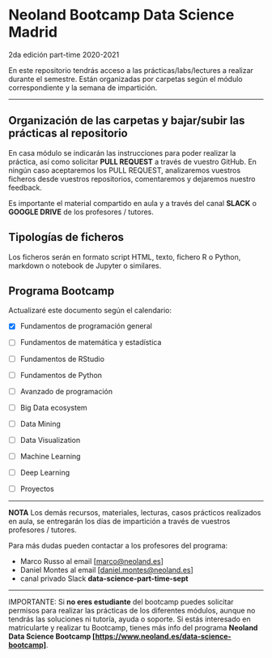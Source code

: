 # Neoland Bootcamp Data Science Madrid 
2da edición part-time 2020-2021

En este repositorio tendrás acceso a las prácticas/labs/lectures a realizar durante el semestre. Están organizadas por carpetas según el módulo correspondiente y la semana de impartición.

***

## Organización de las carpetas y bajar/subir las prácticas al repositorio

En casa módulo se indicarán las instrucciones para poder realizar la práctica, así como solicitar **PULL REQUEST** a través de vuestro GitHub. En ningún caso aceptaremos los PULL REQUEST, analizaremos vuestros ficheros desde vuestros repositorios, comentaremos y dejaremos nuestro feedback. 

Es importante el material compartido en aula y a través del canal **SLACK** o **GOOGLE DRIVE** de los profesores / tutores.



## Tipologías de ficheros

Los ficheros serán en formato script HTML, texto, fichero R o Python, markdown o notebook de Jupyter o similares.


## Programa Bootcamp

Actualizaré este documento según el calendario:

- [X] Fundamentos de programación general
- [ ] Fundamentos de matemática y estadística
- [ ] Fundamentos de RStudio
- [ ] Fundamentos de Python
- [ ] Avanzado de programación
- [ ] Big Data ecosystem
- [ ] Data Mining
- [ ] Data Visualization
- [ ] Machine Learning 
- [ ] Deep Learning
- [ ] Proyectos


***

**NOTA**
Los demás recursos, materiales, lecturas, casos prácticos realizados en aula, se entregarán los días de impartición a través de vuestros profesores / tutores.

Para más dudas pueden contactar a los profesores del programa:
- Marco Russo al email [marco@neoland.es]
- Daniel Montes al email [daniel.montes@neoland.es]
- canal privado Slack **data-science-part-time-sept**

* * *

IMPORTANTE: Si **no eres estudiante** del bootcamp puedes solicitar permisos para realizar las prácticas de los diferentes módulos, aunque no tendrás las soluciones ni tutoría, ayuda o soporte.
Si estás interesado en matricularte y realizar tu Bootcamp, tienes más info del programa **Neoland Data Science Bootcamp [https://www.neoland.es/data-science-bootcamp]**.

